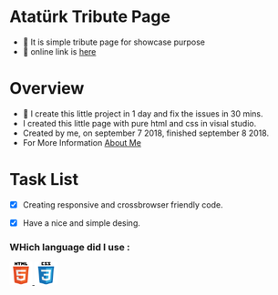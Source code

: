 # Atatürk Tribute Page


- 🌱 It is simple tribute page for showcase purpose 
- 💬 online link is <a href="https://devil1cal.github.io/tribute_page/index.html" target="_blank">here</a>


# Overview
- 🚧 I create this little project in 1 day and fix the issues in 30 mins. 
- I created this little page with pure html and css in visıal studio.
- Created by me, on september 7 2018, finished september 8 2018.
- For More Information <a href="https://www.linkedin.com/in/damlaumar/">About Me</a>


# Task List
- [x] Creating responsive and crossbrowser friendly code.
- [x] Have a nice and simple desing. 


<h3 align="left">WHich language did I use :</h3>
<p align="left"> 
  <a href="https://www.w3.org/html/" target="_blank" rel="noreferrer" alt="html"> 
    <img src="https://raw.githubusercontent.com/devicons/devicon/master/icons/html5/html5-original-wordmark.svg" alt="html5" width="40" height="40"/> </a> 
  <a href="https://www.w3schools.com/css/" target="_blank" rel="noreferrer" alt="css3"> 
    <img src="https://raw.githubusercontent.com/devicons/devicon/master/icons/css3/css3-original-wordmark.svg" alt="css3" width="40" height="40"/> </a> 
</p>

